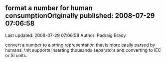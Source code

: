 ## format a number for human consumptionOriginally published: 2008-07-29 07:06:58 
Last updated: 2008-07-29 07:06:58 
Author: Pádraig Brady 
 
convert a number to a string representation that is more easily parsed by humans.\nIt supports inserting thousands separators and converting to IEC or SI units.